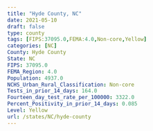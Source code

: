 ```yaml
---
title: "Hyde County, NC"
date: 2021-05-10
draft: false
type: county
tags: [FIPS:37095.0,FEMA:4.0,Non-core,Yellow]
categories: [NC]
County: Hyde County
State: NC
FIPS: 37095.0
FEMA_Region: 4.0
Population: 4937.0
NCHS_Urban_Rural_Classification: Non-core
Tests_in_prior_14_days: 164.0
Fourteen_day_test_rate_per_100000: 3322.0
Percent_Positivity_in_prior_14_days: 0.085
Level: Yellow
url: /states/NC/hyde-county
---
```



